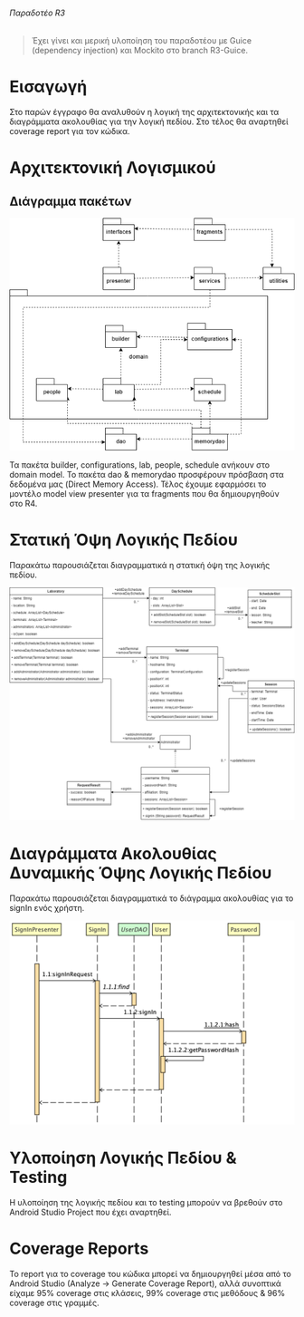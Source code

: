 ###### Παραδοτέο R3

> Έχει γίνει και μερική υλοποίηση του παραδοτέου με Guice (dependency injection) και Mockito στο branch R3-Guice.

# Εισαγωγή

Στο παρών έγγραφο θα αναλυθούν η λογική της αρχιτεκτονικής και τα διαγράμματα ακολουθίας για την λογική πεδίου. Στο τέλος θα αναρτηθεί coverage report για τον κώδικα.

# Αρχιτεκτονική Λογισμικού

## Διάγραμμα πακέτων

![](package-diagram.png)

Τα πακέτα builder, configurations, lab, people, schedule ανήκουν στο domain model. Το πακέτα dao & memorydao προσφέρουν πρόσβαση στα δεδομένα μας (Direct Memory Access). Τέλος έχουμε εφαρμόσει το μοντέλο model view presenter για τα fragments που θα δημιουργηθούν στο R4.

# Στατική Όψη Λογικής Πεδίου

Παρακάτω παρουσιάζεται διαγραμματικά η στατική όψη της λογικής πεδίου.

![](static-view.png)

# Διαγράμματα Ακολουθίας Δυναμικής Όψης Λογικής Πεδίου

Παρακάτω παρουσιάζεται διαγραμματικά το διάγραμμα ακολουθίας για το signIn ενός χρήστη.

![](signin-seq.png)

# Υλοποίηση Λογικής Πεδίου & Testing

Η υλοποίηση της λογικής πεδίου και το testing μπορούν να βρεθούν στο Android Studio Project που έχει αναρτηθεί.

# Coverage Reports

Το report για το coverage του κώδικα μπορεί να δημιουργηθεί μέσα από το Android Studio (Analyze -> Generate Coverage Report), αλλά συνοπτικά είχαμε 95% coverage στις κλάσεις, 99% coverage στις μεθόδους & 96% coverage στις γραμμές.
